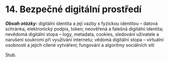 # 14. Bezpečné digitální prostředí

***Obsah otázky:*** digitální identita a její vazby s fyzickou identitou – datová schránka, elektronický podpis, token; neověřená a falešná digitální identita; nevědomá digitální stopa – logy, metadata, cookies, sledování uživatele a narušení soukromí při využívání internetu; vědomá digitální stopa – virtuální osobnosti a jejich cílené vytváření; fungování a algoritmy sociálních sítí

Stub.